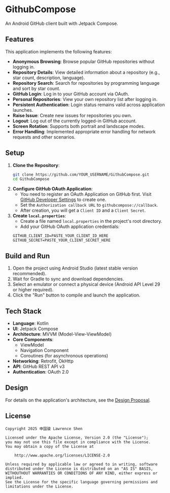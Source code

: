 # GithubCompose

An Android GitHub client built with Jetpack Compose.

## Features

This application implements the following features:

*   **Anonymous Browsing**: Browse popular GitHub repositories without logging in.
*   **Repository Details**: View detailed information about a repository (e.g., star count, description, language).
*   **Repository Search**: Search for repositories by programming language and sort by star count.
*   **GitHub Login**: Log in to your GitHub account via OAuth.
*   **Personal Repositories**: View your own repository list after logging in.
*   **Persistent Authentication**: Login status remains valid across application launches.
*   **Raise Issue**: Create new issues for repositories you own.
*   **Logout**: Log out of the currently logged-in GitHub account.
*   **Screen Rotation**: Supports both portrait and landscape modes.
*   **Error Handling**: Implemented appropriate error handling for network requests and other scenarios.

## Setup

1.  **Clone the Repository**:
    ```bash
    git clone https://github.com/YOUR_USERNAME/GithubCompose.git
    cd GithubCompose
    ```
2.  **Configure GitHub OAuth Application**:
    *   You need to register an OAuth Application on GitHub first. Visit [GitHub Developer Settings](https://github.com/settings/apps) to create one.
    *   Set the `Authorization callback URL` to `githubcompose://callback`.
    *   After creation, you will get a `Client ID` and a `Client Secret`.
3.  **Create `local.properties`**:
    *   Create a file named `local.properties` in the project's root directory.
    *   Add your GitHub OAuth application credentials:
      ```properties
      GITHUB_CLIENT_ID=PASTE_YOUR_CLIENT_ID_HERE
      GITHUB_SECRET=PASTE_YOUR_CLIENT_SECRET_HERE
      ```

## Build and Run

1.  Open the project using Android Studio (latest stable version recommended).
2.  Wait for Gradle to sync and download dependencies.
3.  Select an emulator or connect a physical device (Android API Level 29 or higher required).
4.  Click the "Run" button to compile and launch the application.

## Tech Stack

*   **Language**: Kotlin
*   **UI**: Jetpack Compose
*   **Architecture**: MVVM (Model-View-ViewModel)
*   **Core Components**:
    *   ViewModel
    *   Navigation Component
    *   Coroutines (for asynchronous operations)
*   **Networking**: Retrofit, OkHttp
*   **API**: GitHub REST API v3
*   **Authentication**: OAuth 2.0

## Design

For details on the application's architecture, see the [Design Proposal](DESIGN.md).

## License

```
Copyright 2025 申国骏 Lawrence Shen

Licensed under the Apache License, Version 2.0 (the "License");
you may not use this file except in compliance with the License.
You may obtain a copy of the License at

    http://www.apache.org/licenses/LICENSE-2.0

Unless required by applicable law or agreed to in writing, software
distributed under the License is distributed on an "AS IS" BASIS,
WITHOUTHOUT WARRANTIES OR CONDITIONS OF ANY KIND, either express or implied.
See the License for the specific language governing permissions and
limitations under the License.
```
